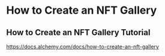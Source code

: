 # How to Create an NFT Gallery

## How to Create an NFT Gallery Tutorial
https://docs.alchemy.com/docs/how-to-create-an-nft-gallery
